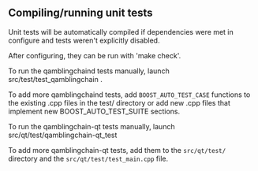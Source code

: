 Compiling/running unit tests
------------------------------------

Unit tests will be automatically compiled if dependencies were met in configure
and tests weren't explicitly disabled.

After configuring, they can be run with 'make check'.

To run the qamblingchaind tests manually, launch src/test/test_qamblingchain .

To add more qamblingchaind tests, add `BOOST_AUTO_TEST_CASE` functions to the existing
.cpp files in the test/ directory or add new .cpp files that
implement new BOOST_AUTO_TEST_SUITE sections.

To run the qamblingchain-qt tests manually, launch src/qt/test/qamblingchain-qt_test

To add more qamblingchain-qt tests, add them to the `src/qt/test/` directory and
the `src/qt/test/test_main.cpp` file.
